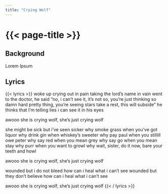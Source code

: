 ```yaml
---
title: "Crying Wolf"
---
```

# {{< page-title >}}

## Background
Lorem Ipsum

## Lyrics
{{< lyrics >}}
woke up crying out in pain
taking the lord’s name in vain
went to the doctor, he said “no,
i can’t see it, it’s not so,
you’re just thinking so damn hard
pretty thing, you’re seeing stars
take a rest, this will subside”
he thinks that I’m telling lies
i can see it in his eyes

awooo
she is crying wolf, she’s just crying wolf

she might be sick but i’ve seen sicker
why smoke grass when you’ve got liquor
why drink gin when whiskey’s sweeter
why pay paul when you stillill owe peter
why say red when you mean grey
why say go when you mean stay
why purr when you want to growl
why wait, sister, do it now,
bare your teeth and howl

awooo
she is crying wolf, she’s just crying wolf

wounded but i do not bleed
how can i heal what i can’t see
wounded but they don’t believe
how can i heal what i can’t see

awooo
she is crying wolf, she’s just crying wolf
{{< / lyrics >}}

